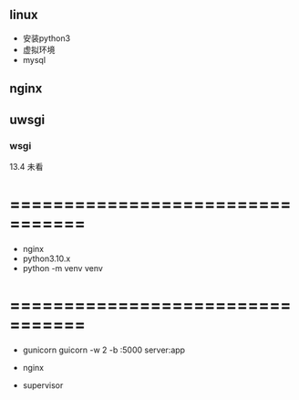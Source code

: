 ## linux

+ 安装python3
+ 虚拟环境
+ mysql


## nginx


## uwsgi

### wsgi

13.4 未看

# =================================
+ nginx
+ python3.10.x
+ python -m venv venv

# =================================

+ gunicorn
    guicorn -w 2 -b :5000 server:app 
+ nginx

+ supervisor
